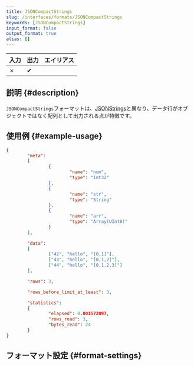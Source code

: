 ```yaml
---
title: JSONCompactStrings
slug: /interfaces/formats/JSONCompactStrings
keywords: [JSONCompactStrings]
input_format: false
output_format: true
alias: []
---
```


| 入力  | 出力  | エイリアス |
|-------|--------|-------|
| ✗     | ✔      |       |

## 説明 {#description}

`JSONCompactStrings`フォーマットは、[JSONStrings](./JSONStrings.md)と異なり、データ行がオブジェクトではなく配列として出力される点が特徴です。

## 使用例 {#example-usage}

```json
{
        "meta":
        [
                {
                        "name": "num",
                        "type": "Int32"
                },
                {
                        "name": "str",
                        "type": "String"
                },
                {
                        "name": "arr",
                        "type": "Array(UInt8)"
                }
        ],

        "data":
        [
                ["42", "hello", "[0,1]"],
                ["43", "hello", "[0,1,2]"],
                ["44", "hello", "[0,1,2,3]"]
        ],

        "rows": 3,

        "rows_before_limit_at_least": 3,

        "statistics":
        {
                "elapsed": 0.001572097,
                "rows_read": 3,
                "bytes_read": 24
        }
}
```

## フォーマット設定 {#format-settings}
